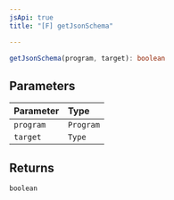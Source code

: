 ```yaml
---
jsApi: true
title: "[F] getJsonSchema"

---
```

```ts
getJsonSchema(program, target): boolean
```

## Parameters

| Parameter | Type |
| :------ | :------ |
| `program` | `Program` |
| `target` | `Type` |

## Returns

`boolean`
